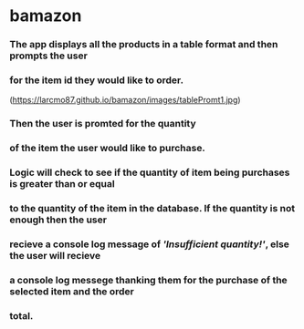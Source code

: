 # bamazon

### The app displays all the products in a table format and then prompts the user
### for the item id they would like to order. 
(https://larcmo87.github.io/bamazon/images/tablePromt1.jpg)

### Then the user is promted for the quantity
### of the item the user would like to purchase.

### Logic will check to see if the quantity of item being purchases is greater than or equal 
### to the quantity of the item in the database. If the quantity is not enough then the user
### recieve a console log message of *'Insufficient quantity!'*, else the user will recieve
### a console log messege thanking them for the purchase of the selected item and the order
### total.
